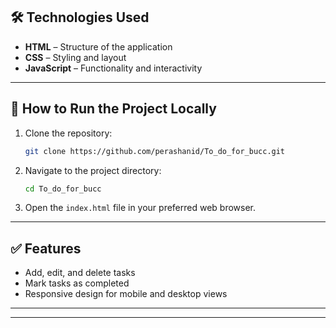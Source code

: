 
## 🛠️ Technologies Used

* **HTML** – Structure of the application
* **CSS** – Styling and layout
* **JavaScript** – Functionality and interactivity

---

## 🚀 How to Run the Project Locally

1. Clone the repository:

   ```bash
   git clone https://github.com/perashanid/To_do_for_bucc.git
   ```



2. Navigate to the project directory:

   ```bash
   cd To_do_for_bucc
   ```



3. Open the `index.html` file in your preferred web browser.

---

## ✅ Features

* Add, edit, and delete tasks
* Mark tasks as completed
* Responsive design for mobile and desktop views

---



---
